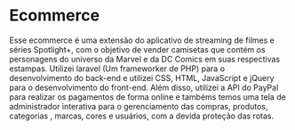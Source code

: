 # Ecommerce
Esse ecommerce é uma extensão do aplicativo de streaming de filmes e séries Spotlight+, com o objetivo de vender camisetas que contém os personagens do universo da Marvel e da DC Comics em suas respectivas estampas. Utilizei laravel (Um frameworker de PHP) para o desenvolvimento
do back-end e utilizei CSS, HTML, JavaScript e jQuery para o desenvolvimento do front-end. Além disso, utilizei a API do PayPal para realizar os pagamentos de forma online e tambéms temos uma tela de administrador interativa para o gerenciamento das compras, produtos, categorias
, marcas, cores e usuários, com a devida proteção das rotas.
